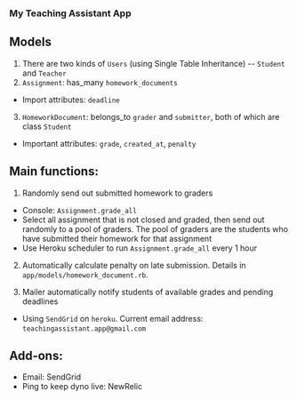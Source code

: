 ### My Teaching Assistant App

## Models
1. There are two kinds of `Users` (using Single Table Inheritance) -- `Student` and `Teacher`
2. `Assignment`: has_many `homework_documents`
* Import attributes: `deadline`
3. `HomeworkDocument`: belongs_to `grader` and `submitter`, both of which are class `Student`
* Important attributes: `grade`, `created_at`, `penalty`

## Main functions:

1. Randomly send out submitted homework to graders
  * Console: `Assignment.grade_all`
  * Select all assignment that is not closed and graded, then send out randomly to a pool of graders. The pool of graders are the students who have submitted their homework for that assignment
  * Use Heroku scheduler to run `Assignment.grade_all` every 1 hour

2. Automatically calculate penalty on late submission. Details in `app/models/homework_document.rb`.

3. Mailer automatically notify students of available grades and pending deadlines
  * Using `SendGrid` on `heroku`. Current email address: `teachingassistant.app@gmail.com`

## Add-ons:
* Email: SendGrid
* Ping to keep dyno live: NewRelic
